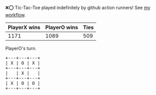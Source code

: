 :x::o: Tic-Tac-Toe played indefinitely by github action runners! See [my workflow](.github/workflows/play.yaml).

|PlayerX wins|PlayerO wins|Ties|
|-|-|-|
|1171|1089|509|

PlayerO's turn.

<pre>
+---+---+---+
| X | O | X |
+---+---+---+
|   | X |   |
+---+---+---+
| X | O | O |
+---+---+---+
</pre>
